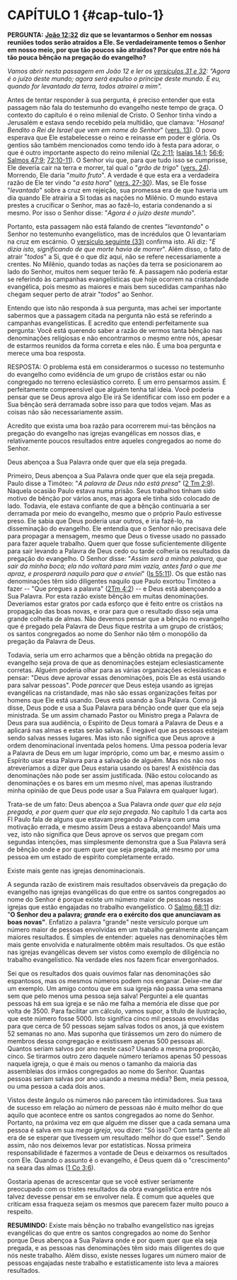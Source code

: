 # CAPÍTULO 1 {#cap-tulo-1}

**PERGUNTA:** [**João 12:32**](http://bibliaonline.com.br/acf/jo/12/32) **diz que se levantarmos o Senhor em nossas reuniões todos serão atraídos a Ele. Se verdadeiramente temos o Senhor em nosso meio, por que tão poucos são atraídos? Por que entre nós há tão pouca bênção na pregação do evangelho?**

_Vamos abrir nesta passagem em João 12 e ler os_ [_versículos 31 e 32_](http://bibliaonline.com.br/acf/jo/12/31:32)_: &quot;Agora é o juízo deste mundo; agora será expulso o príncipe deste mundo. E eu, quando for levantado da terra, todos atrairei a mim&quot;._

Antes de tentar responder à sua pergunta, é preciso entender que esta passagem não fala do testemunho do evangelho neste tempo de graça. O contexto do capítulo é o reino milenial de Cristo. O Senhor tinha vindo a Jerusalém e estava sendo recebido pela multidão, que clamava: &quot;_Hosana! Bendito o Rei de Israel que vem em nome do Senhor_&quot; ([vers. 13](http://bibliaonline.com.br/acf/jo/12/13)). O povo esperava que Ele estabelecesse o reino e reinasse em poder e glória. Os gentios são também mencionados como tendo ido à festa para adorar, o que é outro importante aspecto do reino milenial ([Zc 2:11](http://bibliaonline.com.br/acf/zc/2/11); [Isaías 14:1](http://bibliaonline.com.br/acf/is/14/1); [56:6](http://bibliaonline.com.br/acf/is/56/6); [Salmos 47:9](http://bibliaonline.com.br/acf/sl/47/9); [72:10-11](http://bibliaonline.com.br/acf/sl/72/10-11)). O Senhor viu que, para que tudo isso se cumprisse, Ele deveria cair na terra e morrer, tal qual o &quot;_grão de trigo_&quot; ([vers. 24](http://bibliaonline.com.br/acf/jo/12/24)). Morrendo, Ele daria &quot;_muito fruto_&quot;. A verdade é que esta era a verdadeira razão de Ele ter vindo &quot;_a esta hora_&quot; ([vers. 27-30](http://bibliaonline.com.br/acf/jo/12/27-30)). Mas, se Ele fosse &quot;_levantado_&quot; sobre a cruz em rejeição, sua promessa era de que haveria um dia quando Ele atrairia a Si todas as nações no Milênio. O mundo estava prestes a crucificar o Senhor, mas ao fazê-lo, estaria condenando a si mesmo. Por isso o Senhor disse: &quot;_Agora é o juízo deste mundo_&quot;.

Portanto, esta passagem não está falando de crentes &quot;_levantando_&quot; o Senhor no testemunho evangelístico, mas de incrédulos que O levantariam na cruz em escárnio. O [versículo seguinte (33)](http://bibliaonline.com.br/acf/jo/12/33) confirma isto. Ali diz: &quot;_E dizia isto, significando de que morte havia de morrer_&quot;. Além disso, o fato de atrair &quot;_todos_&quot; a Si, que é o que diz aqui, não se refere necessariamente a crentes. No Milênio, quando todas as nações da terra se posicionarem ao lado do Senhor, muitos nem sequer terão fé. A passagem não poderia estar se referindo às campanhas evangelísticas que hoje ocorrem na cristandade evangélica, pois mesmo as maiores e mais bem sucedidas campanhas não chegam sequer perto de atrair &quot;_todos_&quot; ao Senhor.

Entendo que isto não responda à sua pergunta, mas achei ser importante sabermos que a passagem citada na pergunta não está se referindo a campanhas evangelísticas. E acredito que entendi perfeitamente sua pergunta: Você está querendo saber a razão de vermos tanta bênção nas denominações religiosas e não encontrarmos o mesmo entre nós, apesar de estarmos reunidos da forma correta e eles não. É uma boa pergunta e merece uma boa resposta.

RESPOSTA: O problema está em considerarmos o sucesso no testemunho do evangelho como evidência de um grupo de cristãos estar ou não congregado no terreno eclesiástico correto. É um erro pensarmos assim. É perfeitamente compreensível que alguém tenha tal ideia. Você poderia pensar que se Deus aprova algo Ele irá Se identificar com isso em poder e a Sua bênção será derramada sobre isso para que todos vejam. Mas as coisas não são necessariamente assim.

Acredito que exista uma boa razão para ocorrerem mui-tas bênçãos na pregação do evangelho nas igrejas evangélicas em nossos dias, e relativamente poucos resultados entre aqueles congregados ao nome do Senhor.

Deus abençoa a Sua Palavra onde quer que ela seja pregada.

Primeiro, Deus abençoa a Sua Palavra onde quer que ela seja pregada. Paulo disse a Timóteo: &quot;_A palavra de Deus não está presa_&quot; ([2 Tm 2:9](http://bibliaonline.com.br/acf/2tm/2/9)). Naquela ocasião Paulo estava numa prisão. Seus trabalhos tinham sido motivo de bênção por vários anos, mas agora ele tinha sido colocado de lado. Todavia, ele estava confiante de que a bênção continuaria a ser derramada por meio do evangelho, mesmo que o próprio Paulo estivesse preso. Ele sabia que Deus poderia usar outros, e iria fazê-lo, na disseminação do evangelho. Ele entendia que o Senhor não precisava dele para propagar a mensagem, mesmo que Deus o tivesse usado no passado para fazer aquele trabalho. Quem quer que fosse suficientemente diligente para sair levando a Palavra de Deus cedo ou tarde colheria os resultados da pregação do evangelho. O Senhor disse: &quot;_Assim será a minha palavra, que sair da minha boca; ela não voltará para mim vazia, antes fará o que me apraz, e prosperará naquilo para que a enviei_&quot; ([Is 55:11](http://bibliaonline.com.br/acf/is/55/11)). Os que estão nas denominações têm sido diligentes naquilo que Paulo exortou Timóteo a fazer -- &quot;Que pregues a palavra&quot; ([2Tm 4:2](http://bibliaonline.com.br/acf/2tm/4/2)) -- e Deus está abençoando a Sua Palavra. Por esta razão existe bênção em muitas denominações. Deveríamos estar gratos por cada esforço que é feito entre os cristãos na propagação das boas novas, e orar para que o resultado disso seja uma grande colheita de almas. Não devemos pensar que a bênção no evangelho que é pregado pela Palavra de Deus fique restrita a um grupo de cristãos; os santos congregados ao nome do Senhor não têm o monopólio da pregação da Palavra de Deus.

Todavia, seria um erro acharmos que a bênção obtida na pregação do evangelho seja prova de que as denominações estejam eclesiasticamente corretas. Alguém poderia olhar para as várias organizações eclesiásticas e pensar: &quot;Deus deve aprovar essas denominações, pois Ele as está usando para salvar pessoas&quot;. Pode _parecer_ que Deus esteja usando as igrejas evangélicas na cristandade, mas não são essas organizações feitas por homens que Ele está usando. Deus está usando a Sua Palavra. Como já disse, Deus pode e usa a Sua Palavra para bênção onde quer que ela seja ministrada. Se um assim chamado Pastor ou Ministro prega a Palavra de Deus para sua audiência, o Espírito de Deus tomará a Palavra de Deus e a aplicará nas almas e estas serão salvas. É inegável que as pessoas estejam sendo salvas nesses lugares. Mas isto não significa que Deus aprove a ordem denominacional inventada pelos homens. Uma pessoa poderia levar a Palavra de Deus em um lugar impróprio, como um bar, e mesmo assim o Espírito usar essa Palavra para a salvação de alguém. Mas nós não nos atreveríamos a dizer que Deus estaria usando os bares! A existência das denominações não pode ser assim justificada. (Não estou colocando as denominações e os bares em um mesmo nível, mas apenas ilustrando minha opinião de que Deus pode usar a Sua Palavra em qualquer lugar).

Trata-se de um fato: Deus abençoa a Sua Palavra _onde quer que ela seja pregada, e por quem quer que ela seja pregada_. No capítulo 1 da carta aos Fl Paulo fala de alguns que estavam pregando a Palavra com uma motivação errada, e mesmo assim Deus a estava abençoando! Mais uma vez, isto não significa que Deus aprove os servos que pregam com segundas intenções, mas simplesmente demonstra que a Sua Palavra será de bênção onde e por quem quer que seja pregada, até mesmo por uma pessoa em um estado de espírito completamente errado.

Existe mais gente nas igrejas denominacionais.

A segunda razão de existirem mais resultados observáveis da pregação do evangelho nas igrejas evangélicas do que entre os santos congregados ao nome do Senhor é porque existe um número maior de pessoas nessas igrejas que estão engajadas no trabalho evangelístico. O [Salmo 68:11](http://bibliaonline.com.br/acf/sl/68/11) diz: &quot;**O Senhor deu a palavra;** **_grande_** **era o exército dos que anunciavam as boas novas&quot;**. Enfatizo a palavra &quot;grande&quot; neste versículo porque um número maior de pessoas envolvidas em um trabalho geralmente alcançam maiores resultados. É simples de entender: aqueles nas denominações têm mais gente envolvida e naturalmente obtêm mais resultados. Os que estão nas igrejas evangélicas devem ser vistos como exemplo de diligência no trabalho evangelístico. Na verdade eles nos fazem ficar envergonhados.

Sei que os resultados dos quais ouvimos falar nas denominações são espantosos, mas os mesmos números podem nos enganar. Deixe-me dar um exemplo. Um amigo contou que em sua igreja não passa uma semana sem que pelo menos uma pessoa seja salva! Perguntei a ele quantas pessoas há em sua igreja e se não me falha a memória ele disse que por volta de 3500\. Para facilitar um cálculo, vamos supor, a título de ilustração, que este número fosse 5000\. Isto significa cinco mil pessoas envolvidas para que cerca de 50 pessoas sejam salvas todos os anos, já que existem 52 semanas no ano. Mas suponha que tirássemos um zero do número de membros dessa congregação e existissem apenas 500 pessoas ali. Quantos seriam salvos por ano neste caso? Usando a mesma proporção, cinco. Se tirarmos outro zero daquele número teríamos apenas 50 pessoas naquela igreja, o que é mais ou menos o tamanho da maioria das assembleias dos irmãos congregados ao nome do Senhor. Quantas pessoas seriam salvas por ano usando a mesma média? Bem, meia pessoa, ou uma pessoa a cada dois anos.

Vistos deste ângulo os números não parecem tão intimidadores. Sua taxa de sucesso em relação ao número de pessoas não é muito melhor do que aquilo que acontece entre os santos congregados ao nome do Senhor. Portanto, na próxima vez em que alguém me disser que a cada semana uma pessoa é salva em sua _mega igreja_, vou dizer: &quot;Só isso? Com tanta gente ali era de se esperar que tivessem um resultado melhor do que esse!&quot;. Sendo assim, não nos deixemos levar por estatísticas. Nossa primeira responsabilidade é fazermos a vontade de Deus e deixarmos os resultados com Ele. Quando o assunto é o evangelho, é Deus quem dá o &quot;crescimento&quot; na seara das almas ([1 Co 3:6](http://bibliaonline.com.br/acf/1co/3/6)).

Gostaria apenas de acrescentar que se você estiver seriamente preocupado com os tristes resultados da obra evangelística entre nós talvez devesse pensar em se envolver nela. É comum que aqueles que criticam essa fraqueza sejam os mesmos que parecem fazer muito pouco a respeito.

**RESUMINDO:** Existe mais bênção no trabalho evangelístico nas igrejas evangélicas do que entre os santos congregados ao nome do Senhor porque Deus abençoa a Sua Palavra onde e por quem quer que ela seja pregada, e as pessoas nas denominações têm sido mais diligentes do que nós neste trabalho. Além disso, existe nesses lugares um número maior de pessoas engajadas neste trabalho e estatisticamente isto leva a maiores resultados.